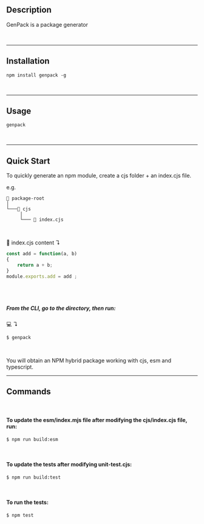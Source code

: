 
## Description

GenPack is a package generator

<br/>

---



## Installation

```shell
npm install genpack -g
```

<br/>

---

## Usage

```shell
genpack
```
<br/>

---

## Quick Start

To quickly generate an npm module, create a cjs folder + an index.cjs file.

e.g.
```
📁 package-root                
│
└───📁 cjs
     │
     └─── 📝 index.cjs
```

<br/>

📝 index.cjs content ↴
```javascript
const add = function(a, b)
{
    return a + b;
}
module.exports.add = add ;
```

<br/><br/>

##### From the CLI, go to the <package-root> directory, then run:

💻 ↴
```shell
$ genpack
```

<br/>

You will obtain an NPM hybrid package working with cjs, esm and typescript.

---


## Commands

<br/>

#### To update the esm/index.mjs file after modifying the cjs/index.cjs file, run:

```shell
$ npm run build:esm
``` 

<br/>


#### To update the tests after modifying unit-test.cjs:

```shell
$ npm run build:test
```

<br/>

#### To run the tests:

```shell
$ npm test
```

